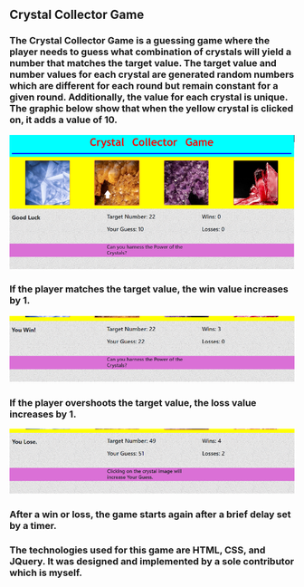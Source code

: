 ## Crystal Collector Game

### The Crystal Collector Game is a guessing game where the player needs to guess what combination of crystals will yield a number that matches the target value. The target value and number values for each crystal are generated random numbers which are different for each round but remain constant for a given round. Additionally, the value for each crystal is unique. The graphic below show that when the yellow crystal is clicked on, it adds a value of 10.
 ![picture](pick-crystal.png)
### If the player matches the target value, the win value increases by 1.
 ![picture](win.png)
### If the player overshoots the target value, the loss value increases by 1.
 ![picture](lose.png)
### After a win or loss, the game starts again after a brief delay set by a timer.

### The technologies used for this game are HTML, CSS, and JQuery. It was designed and implemented by a sole contributor which is myself.